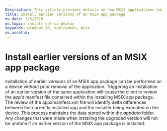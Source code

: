 ```yaml
---
Description: This article provides details on how MSIX applications handle being downgraded.
title: Install earlier versions of an MSIX app package
ms.date: 2/3/2020
ms.topic: install-set-up-deploy
keywords: windows 10, deployment, msix
ms.assetid:  
---
```


# Install earlier versions of an MSIX app package

Installation of earlier versions of an MSIX app package can be performed on a device without prior removal of the application. Triggering an installation of an earlier version of the same application will cause the client to review the app's manifest file contained within the installing MSIX app package. The review of the appxmanifest.xml file will identify delta differences between the currently installed app and the installer being executed on the device. This process maintains the data stored within the *appdata* folder. Any changes that were made when installing the upgraded version will not be undone if an earlier version of the MSIX app package is installed.
